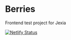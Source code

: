# Berries

Frontend test project for Jexia

[![Netlify Status](https://api.netlify.com/api/v1/badges/2e1f493a-5c43-43ec-87eb-a84e8ccab203/deploy-status)](https://app.netlify.com/sites/nick-ooms-berries/deploys)

